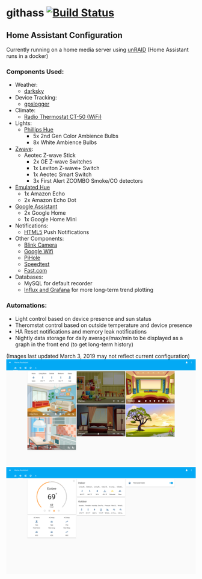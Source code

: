 # githass [![Build Status](https://travis-ci.org/fronzbot/githass.svg?branch=master)](https://travis-ci.org/fronzbot/githass)
## Home Assistant Configuration
Currently running on a home media server using [unRAID](https://lime-technology.com/) (Home Assistant runs in a docker)

### Components Used:
- Weather:
  - [darksky](https://home-assistant.io/components/sensor.wunderground/)
- Device Tracking:
  - [gpslogger](https://home-assistant.io/components/device_tracker.gpslogger/)
- Climate:
  - [Radio Thermostat CT-50 (WiFi)](https://home-assistant.io/components/climate.radiotherm/)
- Lights:
  - [Phillips Hue](https://home-assistant.io/components/light.hue/)
      - 5x 2nd Gen Color Ambience Bulbs
      - 8x White Ambience Bulbs
- [Zwave](https://home-assistant.io/docs/z-wave/):
  - Aeotec Z-wave Stick
      -  2x GE Z-wave Switches
      -  1x Leviton Z-wave+ Switch
      -  1x Aeotec Smart Switch 
      -  3x First Alert ZCOMBO Smoke/CO detectors
- [Emulated Hue](https://home-assistant.io/components/emulated_hue/)
  - 1x Amazon Echo
  - 2x Amazon Echo Dot
- [Google Assistant](https://home-assistant.io/components/google_assistant/)
  - 2x Google Home
  - 1x Google Home Mini
- Notifications:
  - [HTML5](https://home-assistant.io/components/notify.html5/) Push Notifications
- Other Components:
  - [Blink Camera](https://home-assistant.io/components/blink/)
  - [Google Wifi](https://home-assistant.io/components/sensor.google_wifi/)
  - [PiHole](https://home-assistant.io/components/sensor.pi_hole/)
  - [Speedtest](https://home-assistant.io/components/sensor.speedtest/)
  - [Fast.com](https://home-assistant.io/components/sensor.fastdotcom/)
- Databases:
  - MySQL for default recorder
  - [Influx and Grafana](https://home-assistant.io/blog/2015/12/07/influxdb-and-grafana/) for more long-term trend plotting

### Automations:
- Light control based on device presence and sun status
- Theromstat control based on outside temperature and device presence
- HA Reset notifications and memory leak notifications
- Nightly data storage for daily average/max/min to be displayed as a graph in the front end (to get long-term history)


(Images last updated March 3, 2019 may not reflect current configuration)
![](https://github.com/fronzbot/githass/blob/master/images/ha_home_page.png)
![](https://github.com/fronzbot/githass/blob/master/images/ha_thermostat.png)
